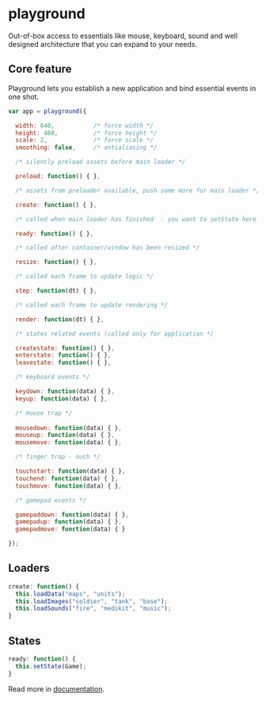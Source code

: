 # playground

Out-of-box access to essentials like mouse, keyboard, sound and well designed architecture that you can expand to your needs.

## Core feature

Playground lets you establish a new application and bind essential events in one shot.

```javascript
var app = playground({

  width: 640,           /* force width */
  height: 480,          /* force height */
  scale: 2,             /* force scale */
  smoothing: false,     /* antialiasing */

  /* silently preload assets before main loader */

  preload: function() { },

  /* assets from preloader available, push some more for main loader */

  create: function() { },

  /* called when main loader has finished  - you want to setState here */

  ready: function() { },

  /* called after container/window has been resized */

  resize: function() { },

  /* called each frame to update logic */

  step: function(dt) { },

  /* called each frame to update rendering */

  render: function(dt) { },

  /* states related events (called only for application */

  createstate: function() { },
  enterstate: function() { },
  leavestate: function() { },

  /* keyboard events */

  keydown: function(data) { },
  keyup: function(data) { },

  /* mouse trap */
  
  mousedown: function(data) { },
  mouseup: function(data) { },
  mousemove: function(data) { },

  /* finger trap - ouch */

  touchstart: function(data) { },
  touchend: function(data) { },
  touchmove: function(data) { },

  /* gamepad events */

  gamepaddown: function(data) { },
  gamepadup: function(data) { },
  gamepadmove: function(data) { }

});
```

## Loaders

```javascript
create: function() {
  this.loadData("maps", "units");
  this.loadImages("soldier", "tank", "base");
  this.loadSounds("fire", "medikit", "music");
}
```

## States

```javascript
ready: function() {
  this.setState(Game);
}
```

Read more in [documentation](http://playgroundjs.com).